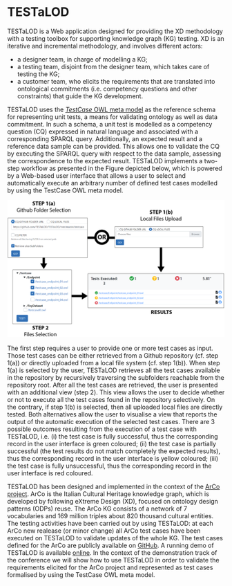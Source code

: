 # TESTaLOD

TESTaLOD is a Web application designed for providing the XD methodology with a testing toolbox for supporting knowledge graph (KG) testing. XD is an iterative and incremental methodology, and involves different actors: 

 - a designer team, in charge of modelling a KG; 
 - a testing team, disjoint from the designer team, which takes care of testing the KG;
 - a customer team, who elicits the requirements that are translated into ontological commitments (i.e. competency questions and other constraints) that guide the KG development. 

TESTaLOD uses the [<i>TestCase</i> OWL meta model](http://www.ontologydesignpatterns.org/schemas/testannotationschema.owl) as the reference schema for representing unit tests, a means for validating ontology as well as data commitment. In such a schema, a unit test is modelled as a competency question (CQ) expressed in natural language and associated with a corresponding SPARQL query. Additionally, an expected result and a reference data sample can be provided. This allows one to validate the CQ by executing the SPARQL query with respect to the data sample, assessing the correspondence to the expected result. TESTaLOD implements a two-step workflow as presented in the Figure depicted below, which is powered by a Web-based user interface that allows a user to select and automatically execute an arbitrary number of defined test cases modelled by using the TestCase OWL meta model.

![Workflow implemented by TESTaLOD based on the user interface.](./workflow.png "Workflow implemented by TESTaLOD based on the user interface.")

The first step requires a user to provide one or more test cases as input. Those test cases can be either retrieved from a Github repository (cf. step 1(a)) or directly uploaded from a local file system (cf. step 1(b)). When step 1(a) is selected by the user, TESTaLOD retrieves all the test cases available in the repository by recursively traversing the subfolders reachable from the repository root. After all the test cases are retrieved, the user is presented with an additional view (step 2). This view allows the user to decide whether or not to execute all the test cases found in the repository selectively. On the contrary, if step 1(b) is selected, then all uploaded local files are directly tested.
Both alternatives allow the user to visualise a view that reports the output of the automatic execution of the selected test cases. There are 3 possible outcomes resulting from the execution of a test case with TESTaLOD, i.e. (i) the test case is fully successful, thus the corresponding record in the user interface is green coloured; (ii) the test case is partially successful (the test results do not match completely the expected results), thus the corresponding record in the user interface is yellow coloured; (iii) the test case is fully unsuccessful, thus the corresponding record in the user interface is red coloured.

TESTaLOD has been designed and implemented in the context of the [ArCo project](https://w3id.org/arco). ArCo is the Italian Cultural Heritage knowledge graph, which is developed by following eXtreme Design (XD), focused on ontology design patterns (ODPs) reuse. The ArCo KG consists of a network of 7 vocabularies and 169 million triples about 820 thousand cultural entities. The testing activities have been carried out by using TESTaLOD: at each ArCo new realease (or minor change) all ArCo test cases have been executed on TESTaLOD to validate updates of the whole KG.
The test cases defined for the ArCo are publicly available on [GitHub](https://github.com/ICCD-MiBACT/ArCo/tree/master/ArCo-release/test/CQ). A running demo of TESTaLOD is available [online](http://testalod.herokuapp.com/). In the context of the demonstration track of the conference we will show how to use TESTaLOD in order to validate the requirements elicited for the ArCo project and represented as test cases formalised by using the TestCase OWL meta model.
